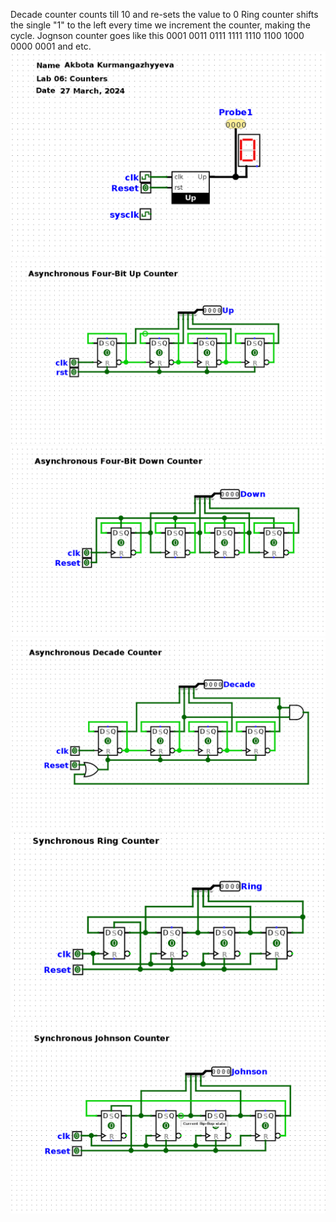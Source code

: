  Decade counter counts till 10 and re-sets the value to 0
 Ring counter shifts the single "1" to the left every time we increment the counter, making the cycle.
 Jognson counter goes like this 0001 0011 0111 1111 1110 1100 1000 0000 0001 and etc.
![lab05](1.png) 
![lab05](2.png)
![lab05](3.png)
![lab05](4.png)
![lab05](5.png)
![lab05](6.png)


